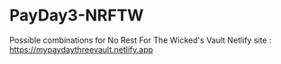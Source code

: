 # PayDay3-NRFTW
Possible combinations for No Rest For The Wicked's Vault
Netlify site : https://mypaydaythreevault.netlify.app
